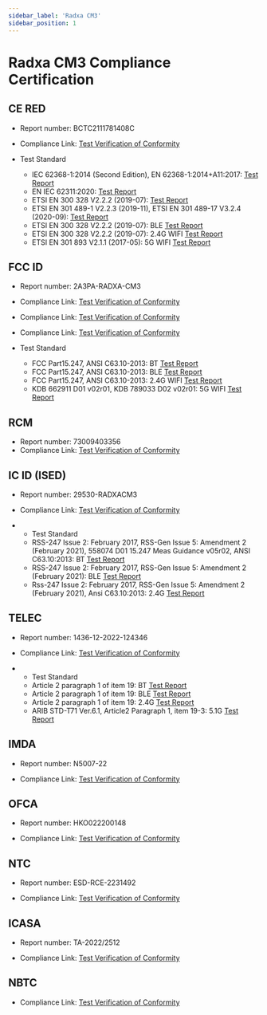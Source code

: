 ```yaml
---
sidebar_label: 'Radxa CM3'
sidebar_position: 1
---
```


# Radxa CM3 Compliance Certification

## CE RED

- Report number: BCTC2111781408C

- Compliance Link: [Test Verification of Conformity](https://dl.radxa.com/cm3/compliance/RED/BCTC2111781408C_RM116_D8E32W_RED.pdf)

- Test Standard
  
  - IEC 62368-1:2014 (Second Edition), EN 62368-1:2014+A11:2017: [Test Report](https://dl.radxa.com/cm3/compliance/RED/BCTC2111658558S_Radxa_CM3_RM116_D8E32W_CE_LVD.pdf)
  - EN IEC 62311:2020: [Test Report](https://dl.radxa.com/cm3/compliance/RED/BCTC2111781408_1E_RM116.pdf)
  - ETSI EN 300 328 V2.2.2 (2019-07):  [Test Report](https://dl.radxa.com/cm3/compliance/RED/BCTC2111781408_3E_RM116_D8E32W.pdf)
  - ETSI EN 301 489-1 V2.2.3 (2019-11), ETSI EN 301 489-17 V3.2.4 (2020-09): [Test Report](https://dl.radxa.com/cm3/compliance/RED/BCTC2111781408_2E_RM116.pdf)
  - ETSI EN 300 328 V2.2.2 (2019-07): BLE [Test Report](https://dl.radxa.com/cm3/compliance/RED/BCTC2111781408_4E_RM116_D8E32W_BLE.pdf)
  - ETSI EN 300 328 V2.2.2 (2019-07): 2.4G WIFI [Test Report](https://dl.radxa.com/cm3/compliance/RED/BCTC2111781408_5E_RM116_D8E32W_2.4_WiFi.pdf)
  - ETSI EN 301 893 V2.1.1 (2017-05): 5G WIFI [Test Report](https://dl.radxa.com/cm3/compliance/RED/BCTC2111781408_6E_RM116_D8E32W_5.1G_WIFI.pdf)

## FCC ID

- Report number: 2AЗPA-RADXA-CM3
- Compliance Link: [Test Verification of Conformity](https://dl.radxa.com/cm3/compliance/FCC%20ID/DSS-TC312586.pdf)
- Compliance Link: [Test Verification of Conformity](https://dl.radxa.com/cm3/compliance/FCC%20ID/DTS-TC711512.pdf)
- Compliance Link: [Test Verification of Conformity](https://dl.radxa.com/cm3/compliance/FCC%20ID/NII-TC621757.pdf)

- Test Standard
  - FCC Part15.247, ANSI C63.10-2013: BT [Test Report](https://dl.radxa.com/cm3/compliance/FCC%20ID/BCTC2111202916-1E%20RM116-D8E32W%20%20FCC%20ID%20BT.pdf)
  - FCC Part15.247, ANSI C63.10-2013: BLE [Test Report](https://dl.radxa.com/cm3/compliance/FCC%20ID/BCTC2111202916-2E%20RM116-D8E32W%20%20FCC%20ID%20BLE.pdf)
  - FCC Part15.247, ANSI C63.10-2013: 2.4G WIFI [Test Report](https://dl.radxa.com/cm3/compliance/FCC%20ID/BCTC2111202916-3E%20RM116-D8E32W%20%20FCC%20ID%20WiFi.pdf)
  - KDB 662911 D01 v02r01, KDB 789033 D02 v02r01: 5G WIFI [Test Report](https://dl.radxa.com/cm3/compliance/FCC%20ID/BCTC2111202916-4E%20RM116-D8E32W%20%20WIFI%205.1G.pdf)

## RCM

- Report number: 73009403356
- Compliance Link: [Test Verification of Conformity](https://dl.radxa.com/cm3/compliance/AU_RCM/supplier_declaration_of_conformity_radxa_cm3.pdf)

## IC ID (ISED)

- Report number: 29530-RADXACM3
  
- Compliance Link: [Test Verification of Conformity](https://dl.radxa.com/cm3/compliance/CA_IC%20ID/BCTC974_ISED_Cert.pdf)

- - Test Standard
  - RSS-247 Issue 2: February 2017, RSS-Gen Issue 5: Amendment 2 (February 2021), 558074 D01 15.247 Meas Guidance v05r02, ANSI C63.10:2013: BT [Test Report](https://dl.radxa.com/cm3/compliance/CA_IC%20ID/BCTC2211166199-1E%20Radxa%20CM3%20IC%20ID%20BT%203M.pdf)
  - RSS-247 Issue 2: February 2017, RSS-Gen Issue 5: Amendment 2 (February 2021): BLE [Test Report](https://dl.radxa.com/cm3/compliance/CA_IC%20ID/BCTC2211166199-2E%20Radxa%20CM3%20IC%20ID%20BLE%201M.pdf)
  - Rss-247 Issue 2: February 2017, RSS-Gen Issue 5: Amendment 2 (February 2021), Ansi C63.10:2013: 2.4G [Test Report](https://dl.radxa.com/cm3/compliance/CA_IC%20ID/BCTC2211166199-3E%20Radxa%20CM3%20IC%20ID%202.4G%20N20.pdf)

## TELEC
- Report number: 1436-12-2022-124346
  
- Compliance Link: [Test Verification of Conformity](https://dl.radxa.com/cm3/compliance/JP_TELEC/EMC124346%c2%a0Japan%c2%a0Certificate.pdf)

- - Test Standard
  - Article 2 paragraph 1 of item 19: BT [Test Report](https://dl.radxa.com/cm3/compliance/JP_TELEC/BCTC2211041097-1E%20%20RM116-D8E32W%20TELEC%20BT%203M%20(J).pdf)
  - Article 2 paragraph 1 of item 19: BLE  [Test Report](https://dl.radxa.com/cm3/compliance/JP_TELEC/BCTC2211041097-2E%20%20RM116-D8E32W%20TELEC%20BLE%201M%20X.pdf)
  - Article 2 paragraph 1 of item 19: 2.4G  [Test Report](https://dl.radxa.com/cm3/compliance/JP_TELEC/BCTC2211041097-3E%20%20RM116-D8E32W%20TELEC%202.4G%20N20%20(X).pdf)
  - ARIB STD-T71 Ver.6.1, Article2 Paragraph 1, item 19-3: 5.1G  [Test Report](https://dl.radxa.com/cm3/compliance/JP_TELEC/BCTC2211041097-4E%20%20RM116-D8E32W%20TELEC%205.1G.pdf)

## IMDA
- Report number: N5007-22

- Compliance Link: [Test Verification of Conformity](https://dl.radxa.com/cm3/compliance/SG_IMDA/N5007_22_IDMA_CM3.pdf)

## OFCA 
- Report number: HKO022200148
  
- Compliance Link: [Test Verification of Conformity](https://dl.radxa.com/cm3/compliance/HK_OFCA.pdf)

## NTC
- Report number: ESD-RCE-2231492
  
- Compliance Link: [Test Verification of Conformity](https://dl.radxa.com/cm3/compliance/PH_NTC.pdf)

## ICASA
- Report number: TA-2022/2512
  
- Compliance Link: [Test Verification of Conformity](https://dl.radxa.com/cm3/compliance/SA_ICASA.pdf)

## NBTC
- Compliance Link: [Test Verification of Conformity](https://dl.radxa.com/cm3/compliance/TH_NBTC.pdf)
